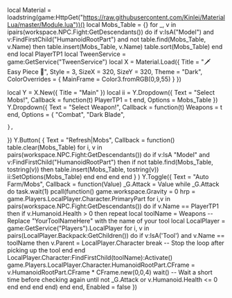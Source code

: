 local Material = loadstring(game:HttpGet("https://raw.githubusercontent.com/Kinlei/MaterialLua/master/Module.lua"))()
local Mobs_Table = {}
for _, v in ipairs(workspace.NPC.Fight:GetDescendants()) do
    if v:IsA("Model") and v:FindFirstChild("HumanoidRootPart") and not table.find(Mobs_Table, v.Name) then
        table.insert(Mobs_Table, v.Name)
        table.sort(Mobs_Table)
    end
end
local PlayerTP1
local TweenService = game:GetService("TweenService")
local X = Material.Load({
	Title = "🗡️ Easy Piece 🎉",
	Style = 3,
	SizeX = 320,
	SizeY = 320,
	Theme = "Dark",
	ColorOverrides = {
		MainFrame = Color3.fromRGB(0,9,55)
	}
})

local Y = X.New({
	Title = "Main"
})
local ii = Y.Dropdown({
	Text = "Select Mobs!",
	Callback = function(t)
        PlayerTP1 = t
	end,
	Options = Mobs_Table
})
Y.Dropdown({
	Text = "Select Weapon!",
	Callback = function(t)
	Weapons = t
	end,
	Options = {
			"Combat",
			"Dark Blade",

	},
})
Y.Button(
    {
        Text = "Refresh|Mobs",
        Callback = function()
            table.clear(Mobs_Table)
            for i, v in pairs(workspace.NPC.Fight:GetDescendants()) do
                if v:IsA "Model" and v:FindFirstChild("HumanoidRootPart") then
                    if not table.find(Mobs_Table, tostring(v)) then
                        table.insert(Mobs_Table, tostring(v))
                        ii:SetOptions(Mobs_Table)
                    end
                end
            end
        end
    }
)
Y.Toggle({
Text = "Auto Farm/Mobs",
Callback = function(Value)
_G.Attack = Value
while _G.Attack do
task.wait(1)
pcall(function()
game.workspace.Gravity = 0
hrp = game.Players.LocalPlayer.Character.PrimaryPart
for i,v in pairs(workspace.NPC.Fight:GetDescendants()) do
if v.Name == PlayerTP1 then
if v.Humanoid.Health > 0 then
repeat
local toolName = Weapons -- Replace "YourToolNameHere" with the name of your tool 
local LocalPlayer = game:GetService("Players").LocalPlayer
for i, v in pairs(LocalPlayer.Backpack:GetChildren()) do
if v:IsA('Tool') and v.Name == toolName then
    v.Parent = LocalPlayer.Character
    break -- Stop the loop after picking up the tool
end
end
LocalPlayer.Character:FindFirstChild(toolName):Activate()
game.Players.LocalPlayer.Character.HumanoidRootPart.CFrame = v.HumanoidRootPart.CFrame * CFrame.new(0,0,4)
wait()  -- Wait a short time before checking again
until not _G.Attack or v.Humanoid.Health <= 0
end
end
end
end)
end
end,
Enabled = false
})
